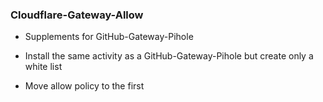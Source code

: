 ### Cloudflare-Gateway-Allow 

* Supplements for GitHub-Gateway-Pihole

* Install the same activity as a GitHub-Gateway-Pihole but create only a white list 

* Move allow policy to the first
